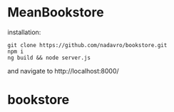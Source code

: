 # MeanBookstore
installation:
```
git clone https://github.com/nadavro/bookstore.git
npm i
ng build && node server.js
```
and navigate to http://localhost:8000/
# bookstore
